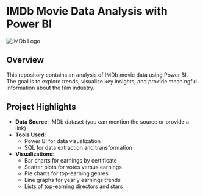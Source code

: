 # IMDb Movie Data Analysis with Power BI

![IMDb Logo](https://upload.wikimedia.org/wikipedia/commons/thumb/6/69/IMDB_Logo_2016.svg/320px-IMDB_Logo_2016.svg.png)

## Overview

This repository contains an analysis of IMDb movie data using Power BI. The goal is to explore trends, visualize key insights, and provide meaningful information about the film industry.

## Project Highlights

- **Data Source**: IMDb dataset (you can mention the source or provide a link)
- **Tools Used**:
  - Power BI for data visualization
  - SQL for data extraction and transformation
- **Visualizations**:
  - Bar charts for earnings by certificate
  - Scatter plots for votes versus earnings
  - Pie charts for top-earning genres
  - Line graphs for yearly earnings trends
  - Lists of top-earning directors and stars
